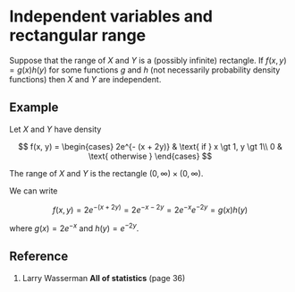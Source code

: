 # Independent variables and rectangular range

Suppose that the range of $X$ and $Y$ is a (possibly infinite) rectangle. If $f(x, y) = g(x)h(y)$ for some functions $g$ and $h$ (not necessarily probability density functions) then $X$ and $Y$ are independent.

## Example

Let $X$ and $Y$ have density

$$
f(x, y) =
\begin{cases}
    2e^{- (x + 2y)} & \text{ if } x \gt 1, y \gt 1\\
    0               & \text{ otherwise }
\end{cases}
$$

The range of $X$ and $Y$ is the rectangle $(0, \infty) \times (0, \infty)$.

We can write

$$
f(x, y) = 2 e^{- (x + 2y)} = 2 e^{- x - 2y} = 2 e^{- x} e^{- 2 y} = g(x) h(y)
$$

where $g(x)= 2 e^{- x}$ and $h(y) = e^{- 2 y}$.

## Reference

1. Larry Wasserman **All of statistics** (page 36)